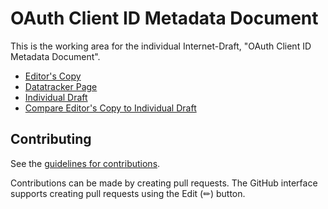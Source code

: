 # OAuth Client ID Metadata Document

This is the working area for the individual Internet-Draft, "OAuth Client ID Metadata Document".

* [Editor's Copy](https://aaronpk.github.io/draft-parecki-oauth-client-id-metadata-document/#go.draft-parecki-oauth-client-id-metadata-document.html)
* [Datatracker Page](https://datatracker.ietf.org/doc/draft-parecki-oauth-client-id-metadata-document)
* [Individual Draft](https://datatracker.ietf.org/doc/html/draft-parecki-oauth-client-id-metadata-document)
* [Compare Editor's Copy to Individual Draft](https://aaronpk.github.io/draft-parecki-oauth-client-id-metadata-document/#go.draft-parecki-oauth-client-id-metadata-document.diff)


## Contributing

See the
[guidelines for contributions](https://github.com/aaronpk/draft-parecki-oauth-client-id-metadata-document/blob//CONTRIBUTING.md).

Contributions can be made by creating pull requests.
The GitHub interface supports creating pull requests using the Edit (✏) button.


